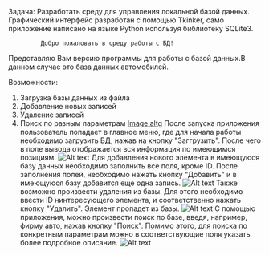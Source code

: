 Задача:
Разработать среду для управления локальной базой данных.
Графический интерфейс разработан с помощью Tkinker, само приложение написано на языке Python используя библиотеку SQLite3.
                            
                            
             Добро пожаловать в среду работы с БД!
Представляю Вам версию программы для работы с базой данных.В данном случае это база данных автомобилей.

Возможности:
1) Загрузка базы данных из файла
2) Добавление новых записей
3) Удаление записей
4) Поиск по разным параметрам
[Image alt](https://github.com/{Ilden07}/{Python}/raw/{Homeworks008}/{https://github.com/Ilden07/Python/blob/main/Homeworks008/%D0%97%D0%B0%D0%BF%D1%83%D1%81%D0%BA.jpg}/Запуск.jpg)g
После запуска приложения пользователь попадает в главное меню, где для начала работы необходимо загрузить БД, нажав на кнопку "Заггрузить". После чего в поле вывода отображается вся информация по имеющимся позициям.
![Alt text](../../../../../../../../../C:/Users/%D0%90%D1%80%D1%82%D0%B5%D0%BC/Desktop/%D0%A1%D0%B5%D0%BC%D0%B8%D0%BD%D0%B0%D1%80%20%D0%94%D0%97/Python/Seminars/Python/Homeworks008/%D0%97%D0%B0%D0%B3%D1%80%D1%83%D0%B7%D0%BA%D0%B0.jpg)
Для  добавления нового элемента в имеющуюся базу данных необходимо заполнить все поля, кроме ID. После заполнения полей, 
необходимо нажать кнопку "Добавить" и в имеющуюся базу добавится еще одна запись.
![Alt text](../../../../../../../../../C:/Users/%D0%90%D1%80%D1%82%D0%B5%D0%BC/Desktop/%D0%A1%D0%B5%D0%BC%D0%B8%D0%BD%D0%B0%D1%80%20%D0%94%D0%97/Python/Seminars/Python/Homeworks008/%D0%94%D0%BE%D0%B1%D0%B0%D0%B2%D0%BB%D0%B5%D0%BD%D0%B8%D0%B5.jpg)
Также возможно произвести удаления из базы. Для этого необходимо ввести ID нинтересующего элемента, и соответственно нажать 
кнопку "Удалить". Элемент пропадет из базы.
![Alt text](../../../../../../../../../C:/Users/%D0%90%D1%80%D1%82%D0%B5%D0%BC/Desktop/%D0%A1%D0%B5%D0%BC%D0%B8%D0%BD%D0%B0%D1%80%20%D0%94%D0%97/Python/Seminars/Python/Homeworks008/%D0%A3%D0%B4%D0%B0%D0%BB%D0%B5%D0%BD%D0%B8%D0%B5.jpg)
С помощью приложения, можно произвести поиск по базе, введя, например, фирму авто, нажав кнопку "Поиск". Помимо этого, для поиска по конкретным параметрам можно в соответствующие поля указать более подробное описание.
![Alt text](../../../../../../../../../C:/Users/%D0%90%D1%80%D1%82%D0%B5%D0%BC/Desktop/%D0%A1%D0%B5%D0%BC%D0%B8%D0%BD%D0%B0%D1%80%20%D0%94%D0%97/Python/Seminars/Python/Homeworks008/%D0%9F%D0%BE%D0%B8%D1%81%D0%BA.jpg)
